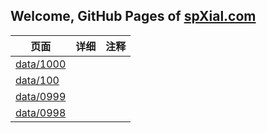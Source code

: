 ## Welcome, GitHub Pages of [spXial.com](spXial.com)



|页面|详细|注释|
|---|---|---|
|<a href="http://spxial.com/data/1000"> data/1000 </a>|
|[data/100](data/1000)||
|[data/0999](data/0999)||
|[data/0998](data/0998)||







 
